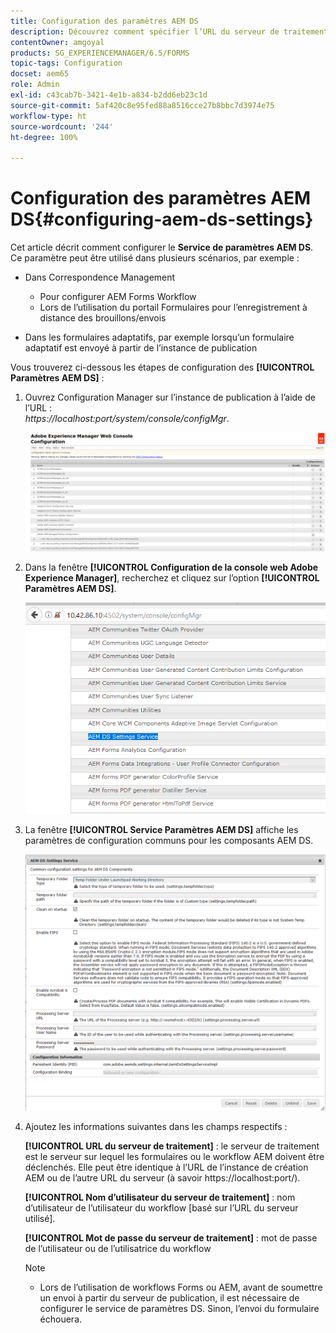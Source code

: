 ```yaml
---
title: Configuration des paramètres AEM DS
description: Découvrez comment spécifier l’URL du serveur de traitement avant d’envoyer un formulaire.
contentOwner: amgoyal
products: SG_EXPERIENCEMANAGER/6.5/FORMS
topic-tags: Configuration
docset: aem65
role: Admin
exl-id: c43cab7b-3421-4e1b-a834-b2dd6eb23c1d
source-git-commit: 5af420c8e95fed88a8516cce27b8bbc7d3974e75
workflow-type: ht
source-wordcount: '244'
ht-degree: 100%

---
```


# Configuration des paramètres AEM DS{#configuring-aem-ds-settings}

Cet article décrit comment configurer le **Service de paramètres AEM DS**. Ce paramètre peut être utilisé dans plusieurs scénarios, par exemple :

* Dans Correspondence Management

   * Pour configurer AEM Forms Workflow
   * Lors de l’utilisation du portail Formulaires pour l’enregistrement à distance des brouillons/envois

* Dans les formulaires adaptatifs, par exemple lorsqu’un formulaire adaptatif est envoyé à partir de l’instance de publication

Vous trouverez ci-dessous les étapes de configuration des **[!UICONTROL Paramètres AEM DS]** :

1. Ouvrez Configuration Manager sur l’instance de publication à l’aide de l’URL :\
   *https://localhost:port/system/console/configMgr*.

   ![Configuration de la console web AEM](assets/web_configuration_console_new.png)

1. Dans la fenêtre **[!UICONTROL Configuration de la console web Adobe Experience Manager]**, recherchez et cliquez sur l’option **[!UICONTROL Paramètres AEM DS]**.

   ![Paramètres DS](assets/ds_settings_new.png)

1. La fenêtre **[!UICONTROL Service Paramètres AEM DS]** affiche les paramètres de configuration communs pour les composants AEM DS.

   ![Service Paramètres DS](assets/ds_settings_service_new.png)

1. Ajoutez les informations suivantes dans les champs respectifs :

   **[!UICONTROL URL du serveur de traitement]** : le serveur de traitement est le serveur sur lequel les formulaires ou le workflow AEM doivent être déclenchés. Elle peut être identique à l’URL de l’instance de création AEM ou de l’autre URL du serveur (à savoir https://localhost:port/).

   **[!UICONTROL Nom d’utilisateur du serveur de traitement]** : nom d’utilisateur de l’utilisateur du workflow [basé sur l’URL du serveur utilisé].

   **[!UICONTROL Mot de passe du serveur de traitement]** : mot de passe de l’utilisateur ou de l’utilisatrice du workflow

   >[!NOTE]
   >
   >
   >    
   >    
   >    * Lors de l’utilisation de workflows Forms ou AEM, avant de soumettre un envoi à partir du serveur de publication, il est nécessaire de configurer le service de paramètres DS. Sinon, l’envoi du formulaire échouera.
   >    
   >
